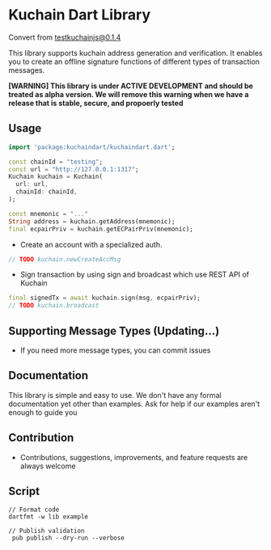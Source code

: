 # Kuchain Dart Library 

Convert from [testkuchainjs@0.1.4](https://www.npmjs.com/package/testkuchainjs)

This library supports kuchain address generation and verification. It enables you to create an offline signature functions of different types of transaction messages. 

**[WARNING] This library is under ACTIVE DEVELOPMENT and should be treated as alpha version. We will remove this warning when we have a release that is stable, secure, and propoerly tested** 

## Usage

```dart
import 'package:kuchaindart/kuchaindart.dart';

const chainId = "testing";
const url = "http://127.0.0.1:1317";
Kuchain kuchain = Kuchain(
  url: url,
  chainId: chainId,
);

const mnemonic = "..."
String address = kuchain.getAddress(mnemonic);
final ecpairPriv = kuchain.getECPairPriv(mnemonic);
```

- Create an account with a specialized auth.

```dart
// TODO kuchain.newCreateAccMsg
```

- Sign transaction by using sign and broadcast which use REST API of Kuchain

```dart
final signedTx = await kuchain.sign(msg, ecpairPriv);
// TODO kuchain.broadcast
```

## Supporting Message Types (Updating...)
- If you need more message types, you can commit issues

## Documentation

This library is simple and easy to use. We don't have any formal documentation yet other than examples. Ask for help if our examples aren't enough to guide you

## Contribution

- Contributions, suggestions, improvements, and feature requests are always welcome

## Script
```
// Format code
dartfmt -w lib example

// Publish validation
 pub publish --dry-run --verbose
```